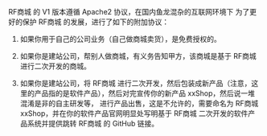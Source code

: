 RF商城 的 V1 版本遵循 Apache2 协议，在国内鱼龙混杂的互联网环境下 为了更好的保护 RF商城 的发展，进行了如下的附加协议：

1. 如果你用于自己的公司业务（自己做商城卖货），是免费授权的。

2. 如果你是建站公司，帮别人做商城，有义务告知甲方，该商城是基于 RF商城 进行二次开发的商城。

3. 如果你是建站公司，将 RF商城 进行二次开发，然后包装成新产品（注意，这里的产品指的是软件产品），然后对完宣传你的新产品 xxShop，然后说一堆混淆是非的自主研发等， 进行产品出售，这是不允许的，需要命名为 RF商城 xxShop，并在你的软件产品官网明显处写明基于 RF商城 二次开发的软件产品系统并提供跳转 RF商城 的 GitHub 链接。
